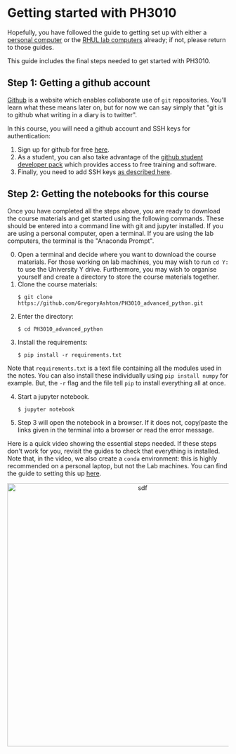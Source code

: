# Getting started with PH3010

Hopefully, you have followed the guide to getting set up with either a [personal computer](https://github.com/GregoryAshton/PH3010_advanced_python/blob/main/guides/getting_setup_personal_computer.md) or the [RHUL lab computers](https://github.com/GregoryAshton/PH3010_advanced_python/blob/main/guides/getting_setup_lab_computers.md) already; if not, please return to those guides.

This guide includes the final steps needed to get started with PH3010.

## Step 1: Getting a github account
[Github](https://github.com/) is a website which enables collaborate use of `git` repositories. You'll learn what these means later on, but for now we can say simply that "git is to github what writing in a diary is to twitter". 

In this course, you will need a github account and SSH keys for authentication:

1. Sign up for github for free [here](https://github.com/join).
2. As a student, you can also take advantage of the [github student developer pack](https://education.github.com/pack) which provides access to free training and software.
3. Finally, you need to add SSH keys [as described here](https://docs.github.com/en/authentication/connecting-to-github-with-ssh/adding-a-new-ssh-key-to-your-github-account).

## Step 2: Getting the notebooks for this course
Once you have completed all the steps above, you are ready to download the course materials and get started using the following commands.
These should be entered into a command line with git and jupyter installed.
If you are using a personal computer, open a terminal. If you are using the lab computers, the terminal is the "Anaconda Prompt".

0. Open a terminal and decide where you want to download the course materials. For those working on lab machines, you may wish to run `cd Y:` to use the University Y drive. Furthermore, you may wish to organise yourself and create a directory to store the course materials together.
1. Clone the course materials: 
    ```
    $ git clone https://github.com/GregoryAshton/PH3010_advanced_python.git
    ```
2. Enter the directory:
    ```
    $ cd PH3010_advanced_python
    ```
3. Install the requirements:
    ```
    $ pip install -r requirements.txt
    ```
Note that `requirements.txt` is a text file containing all the modules used in the notes. You can also install these individually using `pip install numpy` for example. But, the `-r` flag and the file tell `pip` to install everything all at once.

4. Start a jupyter notebook.
    ```
    $ jupyter notebook
    ```

5. Step 3 will open the notebook in a browser. If it does not, copy/paste the links given in the terminal into a browser or read the error message.

Here is a quick video showing the essential steps needed. If these steps don't work for you, revisit the guides to check that everything is installed. Note that, in the video, we also create a `conda` environment: this is highly recommended on a personal laptop, but not the Lab machines. You can find the guide to setting this up [here](https://github.com/GregoryAshton/PH3010_advanced_python/blob/main/guides/getting_setup_personal_computer.md#step-3-using-conda-environments).

<p align="center">
<img src="videos/getting_started.gif" alt="sdf" width="600">
</p>
